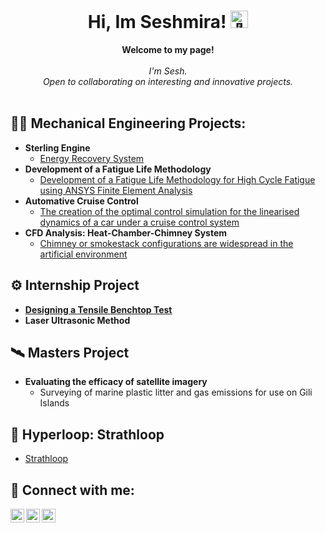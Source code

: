 <h1 align="center">Hi, Im Seshmira! <img src="https://github.com/wervlad/wervlad/assets/24524555/766d336d-b87d-44ba-807c-c51de2bc6b4d" width="28px" alt="👋"></h1>

<p align="center">
    <b>Welcome to my page!</b><br><br>
    <i>
        I'm Sesh.<br>
        Open to collaborating on interesting and innovative projects.<br>
    </i><br>

<h2> 👩‍💻 Mechanical Engineering Projects:</h2>

- <b>Sterling Engine</b>
  - [Energy Recovery System](https://github.com/sim206/G13SterlingEngine/tree/main)
- <b>Development of a Fatigue Life Methodology</b>
  - [Development of a Fatigue Life Methodology for High Cycle Fatigue using ANSYS Finite Element Analysis](https://github.com/sim206/HCF_Dissertation/tree/main)
- <b>Automative Cruise Control</b>
  - [The creation of the optimal control simulation for the linearised dynamics of a car under a cruise control system](https://github.com/sim206/Automative_Cruise_Control)
- <b>CFD Analysis: Heat-Chamber-Chimney System</b>
  - [Chimney or smokestack configurations are widespread in the artificial environment](https://github.com/sim206/CFD/tree/main)


<h2>⚙️ Internship Project </h2>

- <b>[Designing a Tensile Benchtop Test](https://github.com/sim206/Internship/tree/main)</b>
- <b>Laser Ultrasonic Method</b>

<h2> 🛰 Masters Project </h2>

- <b>Evaluating the efficacy of satellite imagery </b>
   - Surveying of marine plastic litter and gas emissions for use on Gili Islands

<h2> 🚄 Hyperloop: Strathloop </h2>

- [Strathloop](https://strathloop.com/)


<h2> 🤳 Connect with me:</h2>

[<img align="left" alt="JoshMadakor | Twitter" width="22px" src="https://cdn.jsdelivr.net/npm/simple-icons@v3/icons/twitter.svg" />][twitter]
[<img align="left" alt="JoshMadakor | LinkedIn" width="22px" src="https://cdn.jsdelivr.net/npm/simple-icons@v3/icons/linkedin.svg" />][linkedin]
[<img align="left" alt="JoshMadakor | Instagram" width="22px" src="https://cdn.jsdelivr.net/npm/simple-icons@v3/icons/instagram.svg" />][instagram]

[twitter]: [https://twitter.com/seshmira](https://twitter.com/seshmira)
[instagram]: https://www.instagram.com/sesh_mira/
[linkedin]: [https://linkedin.com/in/seshmira](https://www.linkedin.com/in/seshmira-mahilall/)

<!--


  

Here are some ideas to get you started:

- 🔭 I’m currently working on ...
- 🌱 I’m currently learning ...
- 👯 I’m looking to collaborate on ...
- 🤔 I’m looking for help with ...
- 💬 Ask me about ...
- 📫 How to reach me: ...
- 😄 Pronouns: ...
- ⚡ Fun fact: ...
-->

